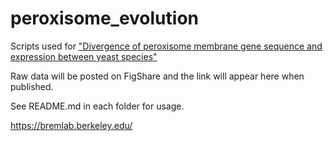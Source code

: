 # peroxisome_evolution

<body>

Scripts used for ["Divergence of peroxisome membrane gene sequence and expression between yeast species"](https://www.g3journal.org/content/10/6/2079)

Raw data will be posted on FigShare and the link will appear here when published.

See README.md in each folder for usage.

https://bremlab.berkeley.edu/

</body>
